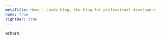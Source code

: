 ```yaml
---
metaTitle: Home | Lando blog, the blog for professional developers
home: true
rightbar: true
---
```


erherh
